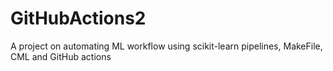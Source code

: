 # GitHubActions2
A project on automating ML workflow using scikit-learn pipelines, MakeFile, CML and GitHub actions
